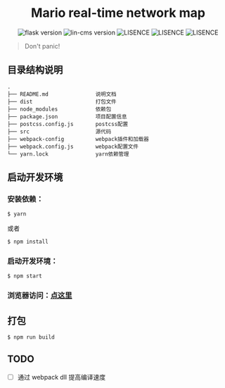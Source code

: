 <h1 align="center">
  Mario real-time network map
</h1>

<p align="center">
  <img src="https://img.shields.io/badge/node-10.12.0-brightgreen.svg" alt="flask version" data-canonical-src="https://img.shields.io/badge/node-10.12.0-brightgreen.svg" style="max-width:100%;">
  <img src="https://img.shields.io/badge/yarn-1.10.1-brightgreen.svg" alt="lin-cms version" data-canonical-src="https://img.shields.io/badge/yarn-1.10.1-brightgreen.svg" style="max-width:100%;">
  <img src="https://img.shields.io/badge/webpack-4.20.2-yellow.svg" alt="LISENCE" data-canonical-src="https://img.shields.io/badge/webpack-4.20.2-yellow.svg" style="max-width:100%;">
  <img src="https://img.shields.io/badge/react-16.5.2-yellow.svg" alt="LISENCE" data-canonical-src="https://img.shields.io/badge/react-16.5.2-yellow.svg" style="max-width:100%;">
  <img src="https://img.shields.io/badge/antd-3.13.2-yellow.svg" alt="LISENCE" data-canonical-src="https://img.shields.io/badge/antd-3.13.2-yellow.svg" style="max-width:100%;">
</p>

> Don't panic!

## 目录结构说明
```
.
├── README.md               说明文档
├── dist                    打包文件
├── node_modules            依赖包
├── package.json            项目配置信息
├── postcss.config.js       postcss配置
├── src                     源代码
├── webpack-config          webpack插件和加载器
├── webpack.config.js       webpack配置文件
└── yarn.lock               yarn依赖管理
```

## 启动开发环境
### 安装依赖：
``` bash
$ yarn
```
或者
``` bash
$ npm install
```
### 启动开发环境：
``` bash
$ npm start
```
### 浏览器访问：[点这里](http://127.0.0.1:9955)

## 打包
``` bash
$ npm run build
```

## TODO
- [ ] 通过 webpack dll 提高编译速度
